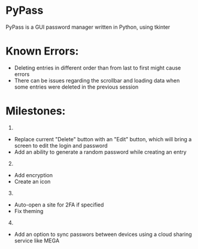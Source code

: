 # PyPass

PyPass is a GUI password manager written in Python, using tkinter

# Known Errors:

 - Deleting entries in different order than from last to first might cause errors
 - There can be issues regarding the scrollbar and loading data when some entries were deleted in the previous session

# Milestones:

1. 
 - Replace current "Delete" button with an "Edit" button, which will bring a screen to edit the login and password
 - Add an ability to generate a random password while creating an entry

2. 
 - Add encryption
 - Create an icon

3. 
 - Auto-open a site for 2FA if specified
 - Fix theming

4.
 - Add an option to sync passwors between devices using a cloud sharing service like MEGA
